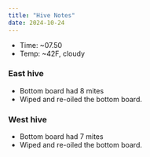 ```yaml
---
title: "Hive Notes"
date: 2024-10-24
---
```


- Time: ~07.50
- Temp: ~42F, cloudy

### East hive

- Bottom board had 8 mites
- Wiped and re-oiled the bottom board.

### West hive

- Bottom board had 7 mites
- Wiped and re-oiled the bottom board.


